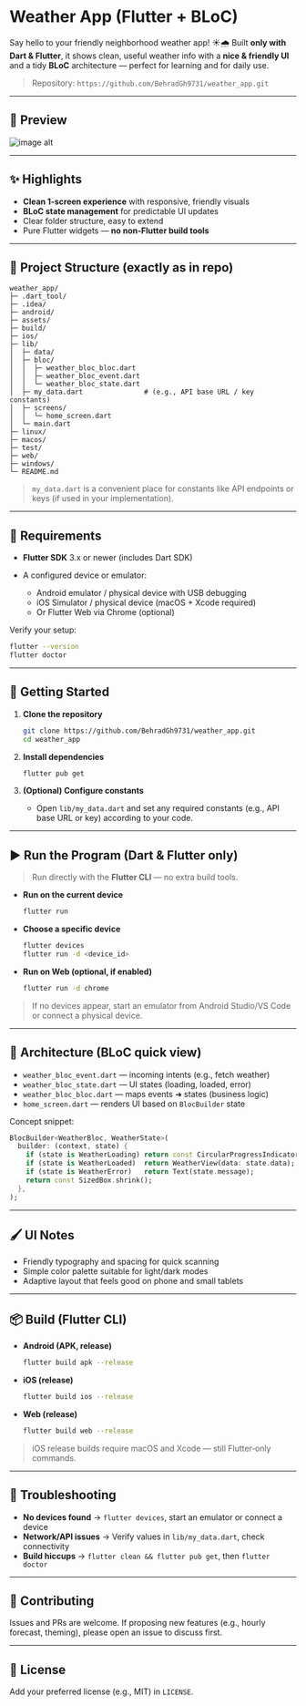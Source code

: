 # Weather App (Flutter + BLoC)

Say hello to your friendly neighborhood weather app! ☀️🌧️ Built **only with Dart & Flutter**, it shows clean, useful weather info with a **nice & friendly UI** and a tidy **BLoC** architecture — perfect for learning and for daily use.

> Repository: `https://github.com/BehradGh9731/weather_app.git`

---

## 📸 Preview
![image alt](https://github.com/BehradGh9731/weather_app/blob/3ee5d68fa9c977f348bebe64451285981143e047/1.jpg)


---

## ✨ Highlights

* **Clean 1‑screen experience** with responsive, friendly visuals
* **BLoC state management** for predictable UI updates
* Clear folder structure, easy to extend
* Pure Flutter widgets — **no non‑Flutter build tools**

---

## 🧱 Project Structure (exactly as in repo)

```
weather_app/
├─ .dart_tool/
├─ .idea/
├─ android/
├─ assets/
├─ build/
├─ ios/
├─ lib/
│  ├─ data/                      
│  ├─ bloc/
│  │  ├─ weather_bloc_bloc.dart
│  │  ├─ weather_bloc_event.dart
│  │  └─ weather_bloc_state.dart
│  ├─ my_data.dart               # (e.g., API base URL / key constants)
│  ├─ screens/
│  │  └─ home_screen.dart
│  └─ main.dart
├─ linux/
├─ macos/
├─ test/
├─ web/
├─ windows/
└─ README.md
```

> `my_data.dart` is a convenient place for constants like API endpoints or keys (if used in your implementation).

---

## 🔧 Requirements

* **Flutter SDK** 3.x or newer (includes Dart SDK)
* A configured device or emulator:

  * Android emulator / physical device with USB debugging
  * iOS Simulator / physical device (macOS + Xcode required)
  * Or Flutter Web via Chrome (optional)

Verify your setup:

```bash
flutter --version
flutter doctor
```

---

## 🚀 Getting Started

1. **Clone the repository**

   ```bash
   git clone https://github.com/BehradGh9731/weather_app.git
   cd weather_app
   ```
2. **Install dependencies**

   ```bash
   flutter pub get
   ```
3. **(Optional) Configure constants**

   * Open `lib/my_data.dart` and set any required constants (e.g., API base URL or key) according to your code.

---

## ▶️ Run the Program (Dart & Flutter only)

> Run directly with the **Flutter CLI** — no extra build tools.

* **Run on the current device**

  ```bash
  flutter run
  ```

* **Choose a specific device**

  ```bash
  flutter devices
  flutter run -d <device_id>
  ```

* **Run on Web (optional, if enabled)**

  ```bash
  flutter run -d chrome
  ```

> If no devices appear, start an emulator from Android Studio/VS Code or connect a physical device.

---

## 🧭 Architecture (BLoC quick view)

* `weather_bloc_event.dart` — incoming intents (e.g., fetch weather)
* `weather_bloc_state.dart` — UI states (loading, loaded, error)
* `weather_bloc_bloc.dart` — maps events ➜ states (business logic)
* `home_screen.dart` — renders UI based on `BlocBuilder` state

Concept snippet:

```dart
BlocBuilder<WeatherBloc, WeatherState>(
  builder: (context, state) {
    if (state is WeatherLoading) return const CircularProgressIndicator();
    if (state is WeatherLoaded)  return WeatherView(data: state.data);
    if (state is WeatherError)   return Text(state.message);
    return const SizedBox.shrink();
  },
);
```

---

## 🖌️ UI Notes

* Friendly typography and spacing for quick scanning
* Simple color palette suitable for light/dark modes
* Adaptive layout that feels good on phone and small tablets

---

## 📦 Build (Flutter CLI)

* **Android (APK, release)**

  ```bash
  flutter build apk --release
  ```
* **iOS (release)**

  ```bash
  flutter build ios --release
  ```
* **Web (release)**

  ```bash
  flutter build web --release
  ```

> iOS release builds require macOS and Xcode — still Flutter‑only commands.

---

## 🐞 Troubleshooting

* **No devices found** → `flutter devices`, start an emulator or connect a device
* **Network/API issues** → Verify values in `lib/my_data.dart`, check connectivity
* **Build hiccups** → `flutter clean && flutter pub get`, then `flutter doctor`

---

## 🤝 Contributing

Issues and PRs are welcome. If proposing new features (e.g., hourly forecast, theming), please open an issue to discuss first.

---

## 📄 License

Add your preferred license (e.g., MIT) in `LICENSE`.
